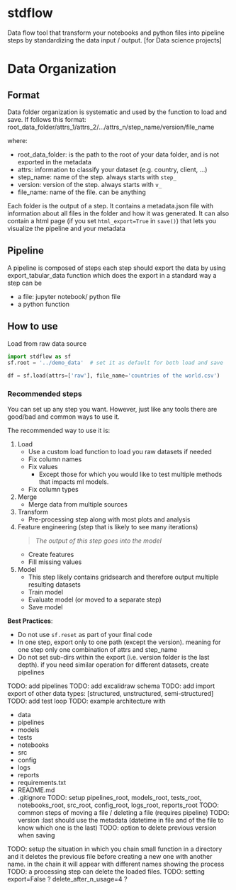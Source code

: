 # stdflow

Data flow tool that transform your notebooks and python files into pipeline steps by standardizing the data input /
output. [for Data science projects]

# Data Organization

## Format

Data folder organization is systematic and used by the function to load and save.
If follows this format:
root_data_folder/attrs_1/attrs_2/.../attrs_n/step_name/version/file_name

where:

- root_data_folder: is the path to the root of your data folder, and is not exported in the metadata
- attrs: information to classify your dataset (e.g. country, client, ...)
- step_name: name of the step. always starts with `step_`
- version: version of the step. always starts with `v_`
- file_name: name of the file. can be anything

Each folder is the output of a step. It contains a metadata.json file with information about all files in the folder
and how it was generated.
It can also contain a html page (if you set `html_export=True` in `save()`) that lets you visualize the pipeline and your metadata

## Pipeline

A pipeline is composed of steps
each step should export the data by using export_tabular_data function which does the export in a standard way
a step can be

- a file: jupyter notebook/ python file
- a python function

## How to use

Load from raw data source

```python
import stdflow as sf
sf.root = '../demo_data'  # set it as default for both load and save

df = sf.load(attrs=['raw'], file_name='countries of the world.csv')


```

### Recommended steps

You can set up any step you want. However, just like any tools there are good/bad and common ways to use it.

The recommended way to use it is:

1. Load
    - Use a custom load function to load you raw datasets if needed
    - Fix column names
    - Fix values
        - Except those for which you would like to test multiple methods that impacts ml models.
    - Fix column types
2. Merge
    - Merge data from multiple sources
3. Transform
    - Pre-processing step along with most plots and analysis
4. Feature engineering (step that is likely to see many iterations)
   > *The output of this step goes into the model*
    - Create features
    - Fill missing values
5. Model
    - This step likely contains gridsearch and therefore output multiple resulting datasets
    - Train model
    - Evaluate model (or moved to a separate step)
    - Save model

**Best Practices**:
- Do not use ```sf.reset``` as part of your final code
- In one step, export only to one path (except the version). meaning for one step only one combination of attrs and step_name
- Do not set sub-dirs within the export (i.e. version folder is the last depth). if you need similar operation 
  for different datasets, create pipelines



TODO: add pipelines
TODO: add excalidraw schema
TODO: add import export of other data types: [structured, unstructured, semi-structured]
TODO: add test loop
TODO: example architecture with
- data
- pipelines
- models
- tests
- notebooks
- src
- config
- logs
- reports
- requirements.txt
- README.md
- .gitignore
TODO: setup pipelines_root, models_root, tests_root, notebooks_root, src_root, config_root, logs_root, reports_root
TODO: common steps of moving a file / deleting a file (requires pipeline)
TODO: version :last should use the metadata (datetime in file and of the file to know which one is the last)
TODO: option to delete previous version when saving


TODO: setup the situation in which you chain small function in a directory and it deletes the previous file 
  before creating a new one with another name. in the chain it will appear with different names showing the process
TODO: a processing step can delete the loaded files.
TODO: setting export=False ? delete_after_n_usage=4 ? 
